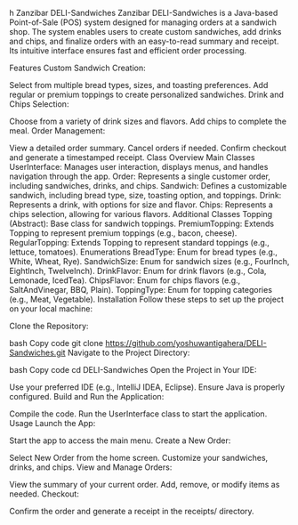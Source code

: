 h
Zanzibar DELI-Sandwiches
Zanzibar DELI-Sandwiches is a Java-based Point-of-Sale (POS) system designed for managing orders at a sandwich shop. The system enables users to create custom sandwiches, add drinks and chips, and finalize orders with an easy-to-read summary and receipt. Its intuitive interface ensures fast and efficient order processing.

Features
Custom Sandwich Creation:

Select from multiple bread types, sizes, and toasting preferences.
Add regular or premium toppings to create personalized sandwiches.
Drink and Chips Selection:

Choose from a variety of drink sizes and flavors.
Add chips to complete the meal.
Order Management:

View a detailed order summary.
Cancel orders if needed.
Confirm checkout and generate a timestamped receipt.
Class Overview
Main Classes
UserInterface: Manages user interaction, displays menus, and handles navigation through the app.
Order: Represents a single customer order, including sandwiches, drinks, and chips.
Sandwich: Defines a customizable sandwich, including bread type, size, toasting option, and toppings.
Drink: Represents a drink, with options for size and flavor.
Chips: Represents a chips selection, allowing for various flavors.
Additional Classes
Topping (Abstract): Base class for sandwich toppings.
PremiumTopping: Extends Topping to represent premium toppings (e.g., bacon, cheese).
RegularTopping: Extends Topping to represent standard toppings (e.g., lettuce, tomatoes).
Enumerations
BreadType: Enum for bread types (e.g., White, Wheat, Rye).
SandwichSize: Enum for sandwich sizes (e.g., FourInch, EightInch, TwelveInch).
DrinkFlavor: Enum for drink flavors (e.g., Cola, Lemonade, IcedTea).
ChipsFlavor: Enum for chips flavors (e.g., SaltAndVinegar, BBQ, Plain).
ToppingType: Enum for topping categories (e.g., Meat, Vegetable).
Installation
Follow these steps to set up the project on your local machine:

Clone the Repository:

bash
Copy code
git clone https://github.com/yoshuwantigahera/DELI-Sandwiches.git
Navigate to the Project Directory:

bash
Copy code
cd DELI-Sandwiches
Open the Project in Your IDE:

Use your preferred IDE (e.g., IntelliJ IDEA, Eclipse).
Ensure Java is properly configured.
Build and Run the Application:

Compile the code.
Run the UserInterface class to start the application.
Usage
Launch the App:

Start the app to access the main menu.
Create a New Order:

Select New Order from the home screen.
Customize your sandwiches, drinks, and chips.
View and Manage Orders:

View the summary of your current order.
Add, remove, or modify items as needed.
Checkout:

Confirm the order and generate a receipt in the receipts/ directory.
